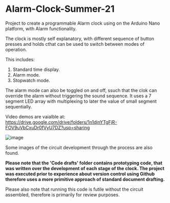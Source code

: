 # Alarm-Clock-Summer-21
Project to create a programmable Alarm clock using on the Arduino Nano platform, with Alarm functionality. 

The clock is mostly self explanatory, with different sequence of button presses and holds cthat can be used to switch between modes of operation.

This includes:
1) Standard time display.
2) Alarm mode.
3) Stopwatch mode.

The alarm mode can also be toggled on and off, ssuch that the clok can override the alarm without triggering the sound sequence. It uses a 7 segment LED array with multiplexing to later the value of small segment sequentially. 

Video demos are vaialble at:
https://drive.google.com/drive/folders/1n1djnYTgFjR-FOV9uVbCxuDr0fVyU7DZ?usp=sharing

![image](https://user-images.githubusercontent.com/93861976/160715375-58279e1b-268f-49c9-972e-a9b9b7d2ec08.png)


Some images of the circuit development through the process are also found. 

**Please note that the 'Code drafts' folder contains prototyping code, that was written over the development of each stage of the clock. The project was executed prior to experience about version control using Github therefore uses a more primitive approach of standard document drafting.**

Please also note that running this code is futile without the circuit assembled, therefore is primarily for review purposes.
